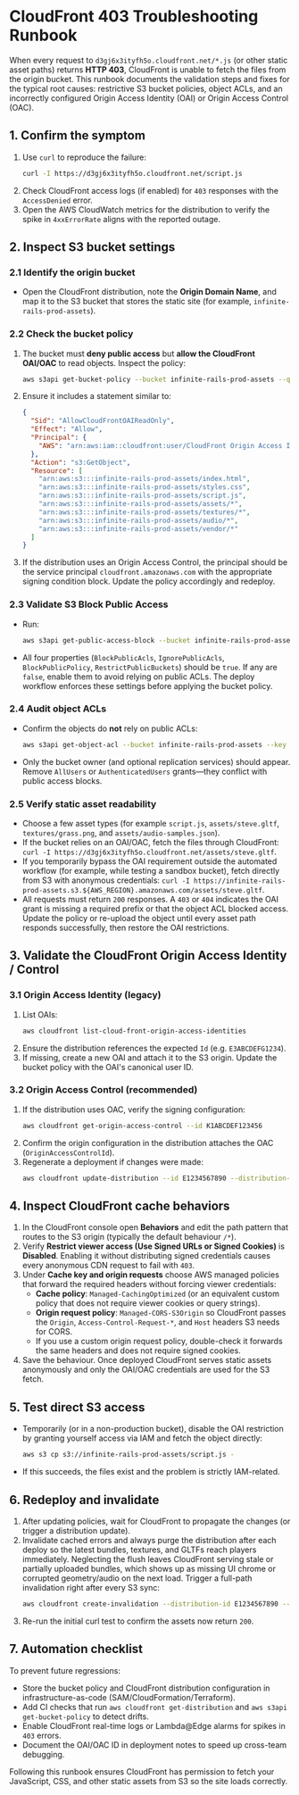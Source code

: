 # CloudFront 403 Troubleshooting Runbook

When every request to `d3gj6x3ityfh5o.cloudfront.net/*.js` (or other static asset paths) returns **HTTP 403**, CloudFront is unable to fetch the files from the origin bucket. This runbook documents the validation steps and fixes for the typical root causes: restrictive S3 bucket policies, object ACLs, and an incorrectly configured Origin Access Identity (OAI) or Origin Access Control (OAC).

## 1. Confirm the symptom

1. Use `curl` to reproduce the failure:
   ```bash
   curl -I https://d3gj6x3ityfh5o.cloudfront.net/script.js
   ```
2. Check CloudFront access logs (if enabled) for `403` responses with the `AccessDenied` error.
3. Open the AWS CloudWatch metrics for the distribution to verify the spike in `4xxErrorRate` aligns with the reported outage.

## 2. Inspect S3 bucket settings

### 2.1 Identify the origin bucket

- Open the CloudFront distribution, note the **Origin Domain Name**, and map it to the S3 bucket that stores the static site (for example, `infinite-rails-prod-assets`).

### 2.2 Check the bucket policy

1. The bucket must **deny public access** but **allow the CloudFront OAI/OAC** to read objects. Inspect the policy:
   ```bash
   aws s3api get-bucket-policy --bucket infinite-rails-prod-assets --query Policy --output text | jq .
   ```
2. Ensure it includes a statement similar to:
   ```json
   {
     "Sid": "AllowCloudFrontOAIReadOnly",
     "Effect": "Allow",
     "Principal": {
       "AWS": "arn:aws:iam::cloudfront:user/CloudFront Origin Access Identity E3ABCDEFG1234"
     },
     "Action": "s3:GetObject",
     "Resource": [
       "arn:aws:s3:::infinite-rails-prod-assets/index.html",
       "arn:aws:s3:::infinite-rails-prod-assets/styles.css",
       "arn:aws:s3:::infinite-rails-prod-assets/script.js",
       "arn:aws:s3:::infinite-rails-prod-assets/assets/*",
       "arn:aws:s3:::infinite-rails-prod-assets/textures/*",
       "arn:aws:s3:::infinite-rails-prod-assets/audio/*",
       "arn:aws:s3:::infinite-rails-prod-assets/vendor/*"
     ]
   }
   ```
3. If the distribution uses an Origin Access Control, the principal should be the service principal `cloudfront.amazonaws.com` with the appropriate signing condition block. Update the policy accordingly and redeploy.

### 2.3 Validate S3 Block Public Access

- Run:
  ```bash
  aws s3api get-public-access-block --bucket infinite-rails-prod-assets
  ```
- All four properties (`BlockPublicAcls`, `IgnorePublicAcls`, `BlockPublicPolicy`, `RestrictPublicBuckets`) should be `true`. If any are `false`, enable them to avoid relying on public ACLs. The deploy workflow enforces these settings before applying the bucket policy.

### 2.4 Audit object ACLs

- Confirm the objects do **not** rely on public ACLs:
  ```bash
  aws s3api get-object-acl --bucket infinite-rails-prod-assets --key script.js
  ```
- Only the bucket owner (and optional replication services) should appear. Remove `AllUsers` or `AuthenticatedUsers` grants—they conflict with public access blocks.

### 2.5 Verify static asset readability

- Choose a few asset types (for example `script.js`, `assets/steve.gltf`, `textures/grass.png`, and `assets/audio-samples.json`).
- If the bucket relies on an OAI/OAC, fetch the files through CloudFront: `curl -I https://d3gj6x3ityfh5o.cloudfront.net/assets/steve.gltf`.
- If you temporarily bypass the OAI requirement outside the automated workflow (for example, while testing a sandbox bucket), fetch directly from S3 with anonymous credentials: `curl -I https://infinite-rails-prod-assets.s3.${AWS_REGION}.amazonaws.com/assets/steve.gltf`.
- All requests must return `200` responses. A `403` or `404` indicates the OAI grant is missing a required prefix or that the object ACL blocked access. Update the policy or re-upload the object until every asset path responds successfully, then restore the OAI restrictions.

## 3. Validate the CloudFront Origin Access Identity / Control

### 3.1 Origin Access Identity (legacy)

1. List OAIs:
   ```bash
   aws cloudfront list-cloud-front-origin-access-identities
   ```
2. Ensure the distribution references the expected `Id` (e.g. `E3ABCDEFG1234`).
3. If missing, create a new OAI and attach it to the S3 origin. Update the bucket policy with the OAI's canonical user ID.

### 3.2 Origin Access Control (recommended)

1. If the distribution uses OAC, verify the signing configuration:
   ```bash
   aws cloudfront get-origin-access-control --id K1ABCDEF123456
   ```
2. Confirm the origin configuration in the distribution attaches the OAC (`OriginAccessControlId`).
3. Regenerate a deployment if changes were made:
   ```bash
   aws cloudfront update-distribution --id E1234567890 --distribution-config file://dist-config.json --if-match E2SOMEE2TAG
   ```

## 4. Inspect CloudFront cache behaviors

1. In the CloudFront console open **Behaviors** and edit the path pattern that routes to the S3 origin (typically the default behaviour `/*`).
2. Verify **Restrict viewer access (Use Signed URLs or Signed Cookies)** is **Disabled**. Enabling it without distributing signed credentials causes every anonymous CDN request to fail with `403`.
3. Under **Cache key and origin requests** choose AWS managed policies that forward the required headers without forcing viewer credentials:
   - **Cache policy**: `Managed-CachingOptimized` (or an equivalent custom policy that does not require viewer cookies or query strings).
   - **Origin request policy**: `Managed-CORS-S3Origin` so CloudFront passes the `Origin`, `Access-Control-Request-*`, and `Host` headers S3 needs for CORS.
   - If you use a custom origin request policy, double-check it forwards the same headers and does not require signed cookies.
4. Save the behaviour. Once deployed CloudFront serves static assets anonymously and only the OAI/OAC credentials are used for the S3 fetch.

## 5. Test direct S3 access

- Temporarily (or in a non-production bucket), disable the OAI restriction by granting yourself access via IAM and fetch the object directly:
  ```bash
  aws s3 cp s3://infinite-rails-prod-assets/script.js -
  ```
- If this succeeds, the files exist and the problem is strictly IAM-related.

## 6. Redeploy and invalidate

1. After updating policies, wait for CloudFront to propagate the changes (or trigger a distribution update).
2. Invalidate cached errors and always purge the distribution after each deploy so the latest bundles, textures, and GLTFs reach players immediately. Neglecting the flush leaves CloudFront serving stale or partially uploaded bundles, which shows up as missing UI chrome or corrupted geometry/audio on the next load. Trigger a full-path invalidation right after every S3 sync:
   ```bash
   aws cloudfront create-invalidation --distribution-id E1234567890 --paths "/*"
   ```
3. Re-run the initial curl test to confirm the assets now return `200`.

## 7. Automation checklist

To prevent future regressions:

- Store the bucket policy and CloudFront distribution configuration in infrastructure-as-code (SAM/CloudFormation/Terraform).
- Add CI checks that run `aws cloudfront get-distribution` and `aws s3api get-bucket-policy` to detect drifts.
- Enable CloudFront real-time logs or Lambda@Edge alarms for spikes in `403` errors.
- Document the OAI/OAC ID in deployment notes to speed up cross-team debugging.

Following this runbook ensures CloudFront has permission to fetch your JavaScript, CSS, and other static assets from S3 so the site loads correctly.
